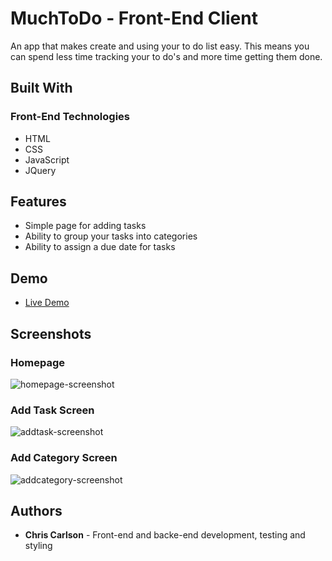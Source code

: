 # MuchToDo - Front-End Client
An app that makes create and using your to do list easy. This means you can spend less time tracking your to do's and more time getting them done.

## Built With

### Front-End Technologies
* HTML
* CSS
* JavaScript
* JQuery

## Features
* Simple page for adding tasks
* Ability to group your tasks into categories
* Ability to assign a due date for tasks

## Demo

- [Live Demo](https://muchtodo-client.now.sh/)

## Screenshots

### Homepage
![homepage-screenshot](https://user-images.githubusercontent.com/49646269/61745032-32be4a80-ad88-11e9-9995-14f3eef6db2b.png)


### Add Task Screen
![addtask-screenshot](https://user-images.githubusercontent.com/49646269/61745031-32be4a80-ad88-11e9-83ff-9541e68b0579.png)

### Add Category Screen
![addcategory-screenshot](https://user-images.githubusercontent.com/49646269/61745030-32be4a80-ad88-11e9-8776-02ba312f4f33.png)

## Authors
* **Chris Carlson** - Front-end and backe-end development, testing and styling






